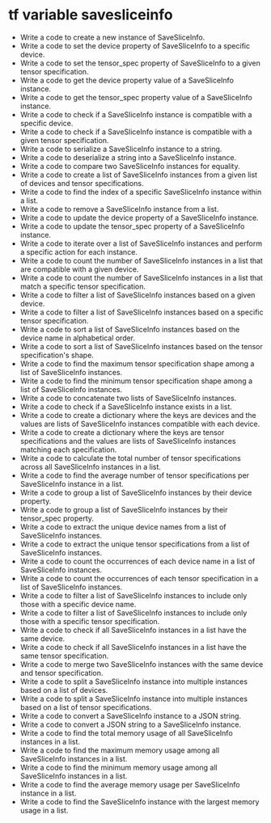 # tf variable savesliceinfo

- Write a code to create a new instance of SaveSliceInfo.
- Write a code to set the device property of SaveSliceInfo to a specific device.
- Write a code to set the tensor_spec property of SaveSliceInfo to a given tensor specification.
- Write a code to get the device property value of a SaveSliceInfo instance.
- Write a code to get the tensor_spec property value of a SaveSliceInfo instance.
- Write a code to check if a SaveSliceInfo instance is compatible with a specific device.
- Write a code to check if a SaveSliceInfo instance is compatible with a given tensor specification.
- Write a code to serialize a SaveSliceInfo instance to a string.
- Write a code to deserialize a string into a SaveSliceInfo instance.
- Write a code to compare two SaveSliceInfo instances for equality.
- Write a code to create a list of SaveSliceInfo instances from a given list of devices and tensor specifications.
- Write a code to find the index of a specific SaveSliceInfo instance within a list.
- Write a code to remove a SaveSliceInfo instance from a list.
- Write a code to update the device property of a SaveSliceInfo instance.
- Write a code to update the tensor_spec property of a SaveSliceInfo instance.
- Write a code to iterate over a list of SaveSliceInfo instances and perform a specific action for each instance.
- Write a code to count the number of SaveSliceInfo instances in a list that are compatible with a given device.
- Write a code to count the number of SaveSliceInfo instances in a list that match a specific tensor specification.
- Write a code to filter a list of SaveSliceInfo instances based on a given device.
- Write a code to filter a list of SaveSliceInfo instances based on a specific tensor specification.
- Write a code to sort a list of SaveSliceInfo instances based on the device name in alphabetical order.
- Write a code to sort a list of SaveSliceInfo instances based on the tensor specification's shape.
- Write a code to find the maximum tensor specification shape among a list of SaveSliceInfo instances.
- Write a code to find the minimum tensor specification shape among a list of SaveSliceInfo instances.
- Write a code to concatenate two lists of SaveSliceInfo instances.
- Write a code to check if a SaveSliceInfo instance exists in a list.
- Write a code to create a dictionary where the keys are devices and the values are lists of SaveSliceInfo instances compatible with each device.
- Write a code to create a dictionary where the keys are tensor specifications and the values are lists of SaveSliceInfo instances matching each specification.
- Write a code to calculate the total number of tensor specifications across all SaveSliceInfo instances in a list.
- Write a code to find the average number of tensor specifications per SaveSliceInfo instance in a list.
- Write a code to group a list of SaveSliceInfo instances by their device property.
- Write a code to group a list of SaveSliceInfo instances by their tensor_spec property.
- Write a code to extract the unique device names from a list of SaveSliceInfo instances.
- Write a code to extract the unique tensor specifications from a list of SaveSliceInfo instances.
- Write a code to count the occurrences of each device name in a list of SaveSliceInfo instances.
- Write a code to count the occurrences of each tensor specification in a list of SaveSliceInfo instances.
- Write a code to filter a list of SaveSliceInfo instances to include only those with a specific device name.
- Write a code to filter a list of SaveSliceInfo instances to include only those with a specific tensor specification.
- Write a code to check if all SaveSliceInfo instances in a list have the same device.
- Write a code to check if all SaveSliceInfo instances in a list have the same tensor specification.
- Write a code to merge two SaveSliceInfo instances with the same device and tensor specification.
- Write a code to split a SaveSliceInfo instance into multiple instances based on a list of devices.
- Write a code to split a SaveSliceInfo instance into multiple instances based on a list of tensor specifications.
- Write a code to convert a SaveSliceInfo instance to a JSON string.
- Write a code to convert a JSON string to a SaveSliceInfo instance.
- Write a code to find the total memory usage of all SaveSliceInfo instances in a list.
- Write a code to find the maximum memory usage among all SaveSliceInfo instances in a list.
- Write a code to find the minimum memory usage among all SaveSliceInfo instances in a list.
- Write a code to find the average memory usage per SaveSliceInfo instance in a list.
- Write a code to find the SaveSliceInfo instance with the largest memory usage in a list.